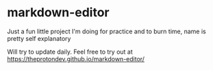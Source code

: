 # markdown-editor
Just a fun little project I'm doing for practice and to burn time, name is pretty self explanatory

Will try to update daily. Feel free to try out at https://theprotondev.github.io/markdown-editor/
